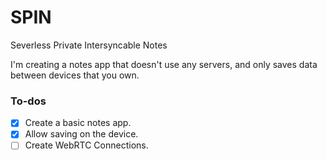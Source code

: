 # SPIN

Severless Private Intersyncable Notes

I'm creating a notes app that doesn't use any servers, and only saves data between devices that you own.

### To-dos

- [x] Create a basic notes app.
- [x] Allow saving on the device.
- [ ] Create WebRTC Connections.
